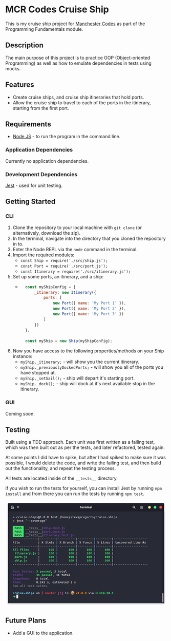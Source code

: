 # MCR Codes Cruise Ship
This is my cruise ship project for [Manchester Codes](https://www.manchestercodes.com/) as part of the Programming Fundamentals module.

## Description
The main purpose of this project is to practice OOP (Object-oriented Programming) as well as how to emulate dependencies in tests using mocks.

## Features
* Create cruise ships, and cruise ship itineraries that hold ports.
* Allow the cruise ship to travel to each of the ports in the itinerary, starting from the first port.

## Requirements
* [Node JS](https://nodejs.org/en/) - to run the program in the command line.

### Application Dependencies
Currently no application dependencies.

### Development Dependencies
[Jest](https://jestjs.io/) - used for unit testing.

## Getting Started
### CLI
1. Clone the repository to your local machine with `git clone` (or alternatively, download the zip).
2. In the terminal, navigate into the directory that you cloned the repository in to.
3. Enter the Node REPL via the `node` command in the terminal.
4. Import the required modules:
    * `const Ship = require('./src/ship.js');`
    * `const Port = require('./src/port.js');`
    * `const Itinerary = require('./src/itinerary.js');`
5. Set up some ports, an itinerary, and a ship:
    * ```javascript
        const myShipConfig = {
            _itinerary: new Itinerary({
                ports: [
                    new Port({ name: 'My Port 1' }),
                    new Port({ name: 'My Port 2' }),
                    new Port({ name: 'My Port 3' })
                ]
            })
        };

        const myShip = new Ship(myShipConfig);
      ```
6. Now you have access to the following properties/methods on your Ship instance:
    * `myShip._itinerary;` - will show you the current itinerary.
    * `myShip._previouslyDockedPorts;` - will show you all of the ports you have stopped at.
    * `myShip._setSail();` - ship will depart it's starting port.
    * `myShip._dock();` - ship will dock at it's next available stop in the itinerary.

### GUI
Coming soon.

## Testing
Built using a TDD approach. Each unit was first written as a failing test, which was then built out as per the tests, and later refactored, tested again.

At some points I did have to spike, but after I had spiked to make sure it was possible, I would delete the code, and write the failing test, and then build out the functionality, and repeat the testing process.

All tests are located inside of the `__tests__` directory.

If you wish to run the tests for yourself, you can install Jest by running `npm install` and from there you can run the tests by running `npm test`.

![Passing Tests!](./__tests__/test-screenshots/cruise-ship-test-coverage.png)

## Future Plans
* Add a GUI to the application.
